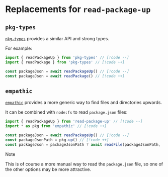 # Replacements for `read-package-up`

## `pkg-types`

[`pkg-types`](https://github.com/unjs/pkg-types) provides a similar API and strong types.

For example:

```ts
import { readPackageUp } from 'pkg-types' // [!code --]
import { readPackage } from 'pkg-types' // [!code ++]

const packageJson = await readPackageUp() // [!code --]
const packageJson = await readPackage() // [!code ++]
```

## `empathic`

[`empathic`](https://github.com/lukeed/empathic) provides a more generic way to find files and directories upwards.

It can be combined with `node:fs` to read `package.json` files:

```ts
import { readPackageUp } from 'read-package-up' // [!code --]
import * as pkg from 'empathic' // [!code ++]

const packageJson = await readPackageUp() // [!code --]
const packageJsonPath = pkg.up() // [!code ++]
const packageJson = packageJsonPath ? await readFile(packageJsonPath, 'utf8') : undefined; // [!code ++]
```

> [!NOTE]
> This is of course a more manual way to read the `package.json` file, so one of the other options may be more attractive.
